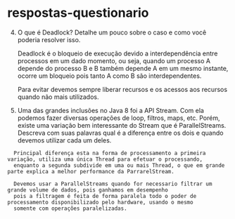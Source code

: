 # respostas-questionario

  4)  O que é Deadlock? Detalhe um pouco sobre o caso e como você poderia resolver isso.
      
      Deadlock é o bloqueio de execução devido a interdependência entre processos em um dado momento, ou seja, 
      quando um processo A depende do processo B e B também depende A em um mesmo instante, ocorre um bloqueio 
      pois tanto A como B são interdependentes.
      
      Para evitar devemos sempre liberar recursos e os acessos aos recursos quando não mais utilizados.
      
      
  5)	Uma das grandes inclusões no Java 8 foi a API Stream. Com ela podemos fazer diversas operações de loop, filtros, maps, etc. 
      Porém, existe uma variação bem interessante do Stream que é ParallelStreams. 
      Descreva com suas palavras qual é a diferença entre os dois e quando devemos utilizar cada um deles.
      
      Principal diferença esta na forma de processamento a primeira variação, utiliza uma única Thread para efetuar o processando, 
      enquanto a segunda subdivide em uma ou mais Thread, o que em grande parte explica a melhor performance da ParrarelStream.
      
      Devemos usar a ParallelStreams quando for necessario filtrar um grande volume de dados, pois ganhamos em desempenho 
      pois a filtragem é feita de forma paralela todo o poder de processamento disponibilizado pelo hardware, usando o mesmo
      somente com operações paralelizadas.
